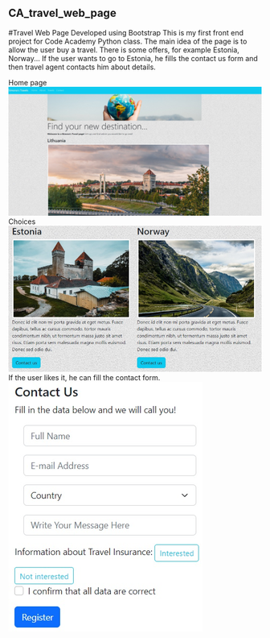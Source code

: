 ## CA_travel_web_page
#Travel Web Page Developed using Bootstrap
This is my first front end project for Code Academy Python class. 
The main idea of the page is to allow the user buy a travel. There is some offers, for example Estonia, Norway... If the user wants to go to Estonia, he fills the contact us form and then travel agent contacts him about details.

Home page
![](https://github.com/simvyc/CA_travel_web_page/blob/main/pictures/home.jpg)
Choices
![](https://github.com/simvyc/CA_travel_web_page/blob/main/pictures/home1.jpg)
If the user likes it, he can fill the contact form.
![](https://github.com/simvyc/CA_travel_web_page/blob/main/pictures/contact_us_form.jpg)
